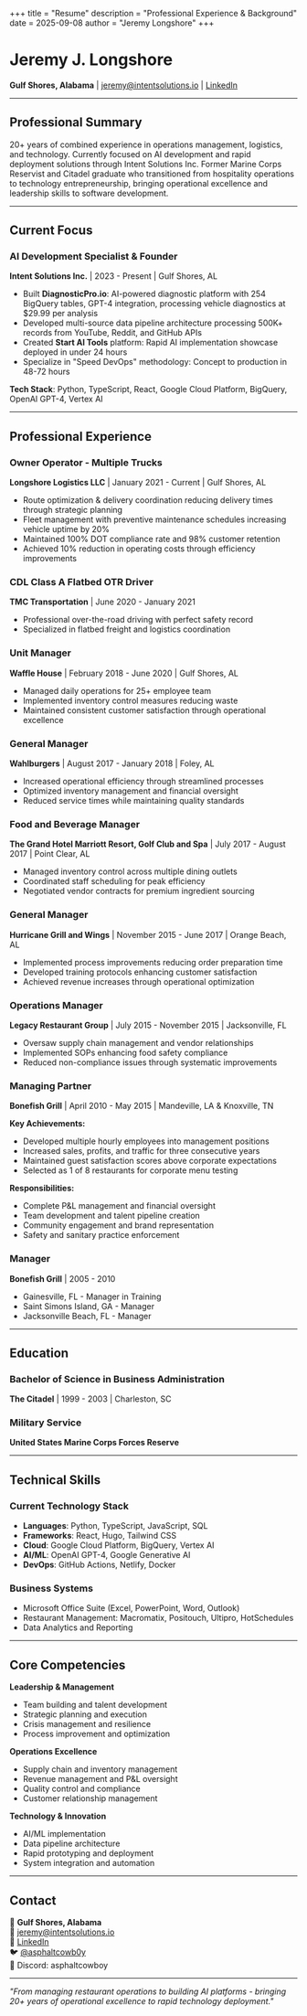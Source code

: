 +++
title = "Resume"
description = "Professional Experience & Background"
date = 2025-09-08
author = "Jeremy Longshore"
+++

# Jeremy J. Longshore

**Gulf Shores, Alabama** | [jeremy@intentsolutions.io](mailto:jeremy@intentsolutions.io) | [LinkedIn](https://linkedin.com/in/jeremylongshore)

---

## Professional Summary

20+ years of combined experience in operations management, logistics, and technology. Currently focused on AI development and rapid deployment solutions through Intent Solutions Inc. Former Marine Corps Reservist and Citadel graduate who transitioned from hospitality operations to technology entrepreneurship, bringing operational excellence and leadership skills to software development.

---

## Current Focus

### **AI Development Specialist & Founder**
**Intent Solutions Inc.** | 2023 - Present | Gulf Shores, AL

- Built **DiagnosticPro.io**: AI-powered diagnostic platform with 254 BigQuery tables, GPT-4 integration, processing vehicle diagnostics at $29.99 per analysis
- Developed multi-source data pipeline architecture processing 500K+ records from YouTube, Reddit, and GitHub APIs
- Created **Start AI Tools** platform: Rapid AI implementation showcase deployed in under 24 hours
- Specialize in "Speed DevOps" methodology: Concept to production in 48-72 hours

**Tech Stack**: Python, TypeScript, React, Google Cloud Platform, BigQuery, OpenAI GPT-4, Vertex AI

---

## Professional Experience

### **Owner Operator - Multiple Trucks**
**Longshore Logistics LLC** | January 2021 - Current | Gulf Shores, AL

- Route optimization & delivery coordination reducing delivery times through strategic planning
- Fleet management with preventive maintenance schedules increasing vehicle uptime by 20%
- Maintained 100% DOT compliance rate and 98% customer retention
- Achieved 10% reduction in operating costs through efficiency improvements

### **CDL Class A Flatbed OTR Driver**
**TMC Transportation** | June 2020 - January 2021

- Professional over-the-road driving with perfect safety record
- Specialized in flatbed freight and logistics coordination

### **Unit Manager**
**Waffle House** | February 2018 - June 2020 | Gulf Shores, AL

- Managed daily operations for 25+ employee team
- Implemented inventory control measures reducing waste
- Maintained consistent customer satisfaction through operational excellence

### **General Manager**
**Wahlburgers** | August 2017 - January 2018 | Foley, AL

- Increased operational efficiency through streamlined processes
- Optimized inventory management and financial oversight
- Reduced service times while maintaining quality standards

### **Food and Beverage Manager**
**The Grand Hotel Marriott Resort, Golf Club and Spa** | July 2017 - August 2017 | Point Clear, AL

- Managed inventory control across multiple dining outlets
- Coordinated staff scheduling for peak efficiency
- Negotiated vendor contracts for premium ingredient sourcing

### **General Manager**
**Hurricane Grill and Wings** | November 2015 - June 2017 | Orange Beach, AL

- Implemented process improvements reducing order preparation time
- Developed training protocols enhancing customer satisfaction
- Achieved revenue increases through operational optimization

### **Operations Manager**
**Legacy Restaurant Group** | July 2015 - November 2015 | Jacksonville, FL

- Oversaw supply chain management and vendor relationships
- Implemented SOPs enhancing food safety compliance
- Reduced non-compliance issues through systematic improvements

### **Managing Partner**
**Bonefish Grill** | April 2010 - May 2015 | Mandeville, LA & Knoxville, TN

**Key Achievements:**
- Developed multiple hourly employees into management positions
- Increased sales, profits, and traffic for three consecutive years
- Maintained guest satisfaction scores above corporate expectations
- Selected as 1 of 8 restaurants for corporate menu testing

**Responsibilities:**
- Complete P&L management and financial oversight
- Team development and talent pipeline creation
- Community engagement and brand representation
- Safety and sanitary practice enforcement

### **Manager**
**Bonefish Grill** | 2005 - 2010
- Gainesville, FL - Manager in Training
- Saint Simons Island, GA - Manager
- Jacksonville Beach, FL - Manager

---

## Education

### **Bachelor of Science in Business Administration**
**The Citadel** | 1999 - 2003 | Charleston, SC

### **Military Service**
**United States Marine Corps Forces Reserve**

---

## Technical Skills

### Current Technology Stack
- **Languages**: Python, TypeScript, JavaScript, SQL
- **Frameworks**: React, Hugo, Tailwind CSS
- **Cloud**: Google Cloud Platform, BigQuery, Vertex AI
- **AI/ML**: OpenAI GPT-4, Google Generative AI
- **DevOps**: GitHub Actions, Netlify, Docker

### Business Systems
- Microsoft Office Suite (Excel, PowerPoint, Word, Outlook)
- Restaurant Management: Macromatix, Positouch, Ultipro, HotSchedules
- Data Analytics and Reporting

---

## Core Competencies

**Leadership & Management**
- Team building and talent development
- Strategic planning and execution
- Crisis management and resilience
- Process improvement and optimization

**Operations Excellence**
- Supply chain and inventory management
- Revenue management and P&L oversight
- Quality control and compliance
- Customer relationship management

**Technology & Innovation**
- AI/ML implementation
- Data pipeline architecture
- Rapid prototyping and deployment
- System integration and automation

---

## Contact

📍 **Gulf Shores, Alabama**  
📧 [jeremy@intentsolutions.io](mailto:jeremy@intentsolutions.io)  
🔗 [LinkedIn](https://linkedin.com/in/jeremylongshore)  
🐦 [@asphaltcowb0y](https://x.com/asphaltcowb0y)  
💬 Discord: asphaltcowboy  

---

*"From managing restaurant operations to building AI platforms - bringing 20+ years of operational excellence to rapid technology deployment."*
